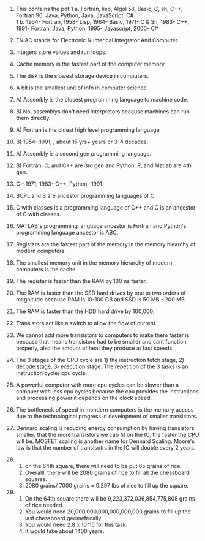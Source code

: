 1. This contains the pdf
1 a. Fortran, lisp, Algol 58, Basic, C, sh, C++, Fortran 90, Java, Python, Java, JavaScript, C#  
1 b. 1954- Fortran, 1958- Lisp, 1964- Basic, 1971- C & Sh, 1983- C++, 1991- Fortran, Java, Python, 1995- Javascript, 2000- C#

2.  ENIAC stands for Electronic Numerical Integrator And Computer.
3.  Integers store values and run loops.
4.  Cache memory is the fastest part of the computer memory.  
5.  The disk is the slowest storage device in computers.  
6.  A bit is the smallest unit of info in computer science.  
7. A) Assembly is the closest programming language to machine code.
7. B) No, assemblys don't need interpretors because machines can run them directly.  
8. A) Fortran is the oldest high level programming language
8. B) 1954- 1991, , about 15 yrs+ years or 3-4 decades.  
9. A) Assembly is a second gen programming language.  
9. B) Fortran, C, and C++ are 3rd gen and Python, R, and Matlab are 4th gen.  
10. C - 1971, 1983- C++, Python- 1991  
11. BCPL and B are ancestor programming languages of C.  
12. C with classes is a programming language of C++ and C is an ancestor of C with classes.
13. MATLAB's programming language ancestor is Fortran and Python's programming language ancestor is ABC.
14. Registers are the fastest part of the memory in the memory hiearchy of modern computers.
15. The smallest memory unit in the memory hierarchy of modern computers is the cache.  
16. The register is faster than the RAM by 100 ns faster.  
17. The RAM is faster than the SSD hard drives by one to two orders of magnitude because RAM is 10-100 GB and SSD is 50 MB - 200 MB. 
18. The RAM is faster than the HDD hard drive by 100,000.  
19. Transistors act like a switch to allow the flow of current.
20. We cannot add more transistors to computers to make them faster is because that means transistors had to be smaller and cant function properly, also the amount of heat they produce at fast speeds.
21. The 3 stages of the CPU cycle are 1) the instruction fetch stage, 2) decode stage, 3) execution stage. The repetition of the 3 tasks is an instruction cycle/ cpu cycle.
22. A powerful computer with more cpu cycles can be slower than a compuer with less cpu cycles because the cpu provides the instructions and processing power it depends on the clock speed.  
23. The bottleneck of speed in mondern computers is the memory access due to the technological progress in development of smaller transistors.
24. Dennard scaling is reducing energy consumption by having transistors smaller, that the more transistors we cab fit on the IC, the faster the CPU will be. MOSFET scaling is another name for Dennard Scaling. Moore's law is that the number of transisotrs in the IC will double every 2 years.
25. 1. on the 64th square, there will need to be put 65 grains of rice.    
    2. Overalll, there will be 2080 grains of rice to fill all the chessboard squares.
    3. 2080 grains/ 7000 grains = 0.297 lbs of rice to fill up the square.
26. 1. On the 64th square there will be 9,223,372,036,854,775,808 grains of rice needed.
    2. You would need 20,000,000,000,000,000,000 grains to fill up the last chessboard geometrically.
    3. You would need 2.8 x 10^15 for this task.
    4. It would take about 1400 years.  
  
